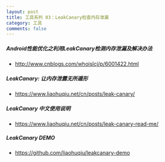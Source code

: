 ```yaml
---
layout: post
title: 工具系列 03：LeakCanary检查内存泄漏
category: 工具
comments: false
---
```


##### Android性能优化之利用LeakCanary检测内存泄漏及解决办法

* <http://www.cnblogs.com/whoislcj/p/6001422.html>


##### LeakCanary: 让内存泄露无所遁形

* <https://www.liaohuqiu.net/cn/posts/leak-canary/>

##### LeakCanary 中文使用说明

* <https://www.liaohuqiu.net/cn/posts/leak-canary-read-me/>

##### LeakCanary DEMO

* <https://github.com/liaohuqiu/leakcanary-demo>
